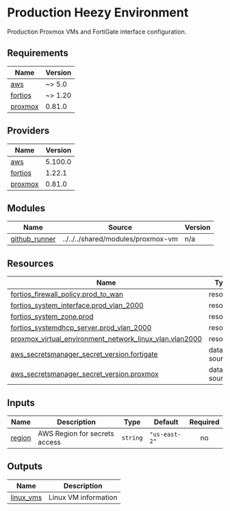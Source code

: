 # Production Heezy Environment

Production Proxmox VMs and FortiGate interface configuration.

<!-- BEGINNING OF PRE-COMMIT-TERRAFORM DOCS HOOK -->
## Requirements

| Name | Version |
|------|---------|
| <a name="requirement_aws"></a> [aws](#requirement\_aws) | ~> 5.0 |
| <a name="requirement_fortios"></a> [fortios](#requirement\_fortios) | ~> 1.20 |
| <a name="requirement_proxmox"></a> [proxmox](#requirement\_proxmox) | 0.81.0 |

## Providers

| Name | Version |
|------|---------|
| <a name="provider_aws"></a> [aws](#provider\_aws) | 5.100.0 |
| <a name="provider_fortios"></a> [fortios](#provider\_fortios) | 1.22.1 |
| <a name="provider_proxmox"></a> [proxmox](#provider\_proxmox) | 0.81.0 |

## Modules

| Name | Source | Version |
|------|--------|---------|
| <a name="module_github_runner"></a> [github\_runner](#module\_github\_runner) | ../../../shared/modules/proxmox-vm | n/a |

## Resources

| Name | Type |
|------|------|
| [fortios_firewall_policy.prod_to_wan](https://registry.terraform.io/providers/fortinetdev/fortios/latest/docs/resources/firewall_policy) | resource |
| [fortios_system_interface.prod_vlan_2000](https://registry.terraform.io/providers/fortinetdev/fortios/latest/docs/resources/system_interface) | resource |
| [fortios_system_zone.prod](https://registry.terraform.io/providers/fortinetdev/fortios/latest/docs/resources/system_zone) | resource |
| [fortios_systemdhcp_server.prod_vlan_2000](https://registry.terraform.io/providers/fortinetdev/fortios/latest/docs/resources/systemdhcp_server) | resource |
| [proxmox_virtual_environment_network_linux_vlan.vlan2000](https://registry.terraform.io/providers/bpg/proxmox/0.81.0/docs/resources/virtual_environment_network_linux_vlan) | resource |
| [aws_secretsmanager_secret_version.fortigate](https://registry.terraform.io/providers/hashicorp/aws/latest/docs/data-sources/secretsmanager_secret_version) | data source |
| [aws_secretsmanager_secret_version.proxmox](https://registry.terraform.io/providers/hashicorp/aws/latest/docs/data-sources/secretsmanager_secret_version) | data source |

## Inputs

| Name | Description | Type | Default | Required |
|------|-------------|------|---------|:--------:|
| <a name="input_region"></a> [region](#input\_region) | AWS Region for secrets access | `string` | `"us-east-2"` | no |

## Outputs

| Name | Description |
|------|-------------|
| <a name="output_linux_vms"></a> [linux\_vms](#output\_linux\_vms) | Linux VM information |
<!-- END OF PRE-COMMIT-TERRAFORM DOCS HOOK -->
